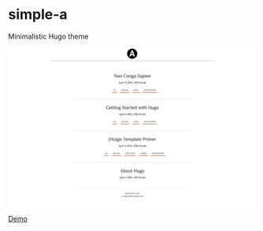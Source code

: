simple-a
========

Minimalistic Hugo theme

![Screenshot](https://raw.githubusercontent.com/AlexFinn/simple-a/master/images/screenshot.png)
[Demo](https://simple-a.alxschwarz.com)
